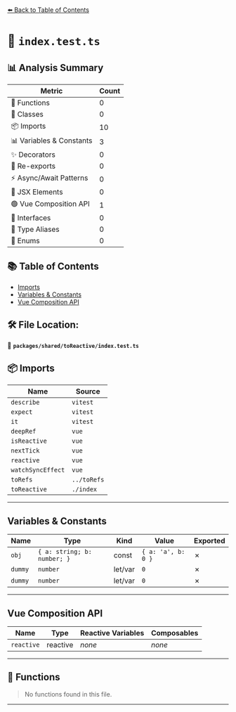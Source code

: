 [⬅️ Back to Table of Contents](../../../index.md)

# 📄 `index.test.ts`

## 📊 Analysis Summary

| Metric | Count |
|--------|-------|
| 🔧 Functions | 0 |
| 🧱 Classes | 0 |
| 📦 Imports | 10 |
| 📊 Variables & Constants | 3 |
| ✨ Decorators | 0 |
| 🔄 Re-exports | 0 |
| ⚡ Async/Await Patterns | 0 |
| 💠 JSX Elements | 0 |
| 🟢 Vue Composition API | 1 |
| 📐 Interfaces | 0 |
| 📑 Type Aliases | 0 |
| 🎯 Enums | 0 |

## 📚 Table of Contents

- [Imports](#imports)
- [Variables & Constants](#variables-constants)
- [Vue Composition API](#vue-composition-api)

## 🛠️ File Location:
📂 **`packages/shared/toReactive/index.test.ts`**

## 📦 Imports

| Name | Source |
|------|--------|
| `describe` | `vitest` |
| `expect` | `vitest` |
| `it` | `vitest` |
| `deepRef` | `vue` |
| `isReactive` | `vue` |
| `nextTick` | `vue` |
| `reactive` | `vue` |
| `watchSyncEffect` | `vue` |
| `toRefs` | `../toRefs` |
| `toReactive` | `./index` |


---

## Variables & Constants

| Name | Type | Kind | Value | Exported |
|------|------|------|-------|----------|
| `obj` | `{ a: string; b: number; }` | const | `{ a: 'a', b: 0 }` | ✗ |
| `dummy` | `number` | let/var | `0` | ✗ |
| `dummy` | `number` | let/var | `0` | ✗ |


---

## Vue Composition API

| Name | Type | Reactive Variables | Composables |
|------|------|-------------------|-------------|
| `reactive` | reactive | *none* | *none* |


---

## 🔧 Functions

> No functions found in this file.


---